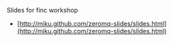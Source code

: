 Slides for finc workshop

* [http://miku.github.com/zeromq-slides/slides.html](http://miku.github.com/zeromq-slides/slides.html)
